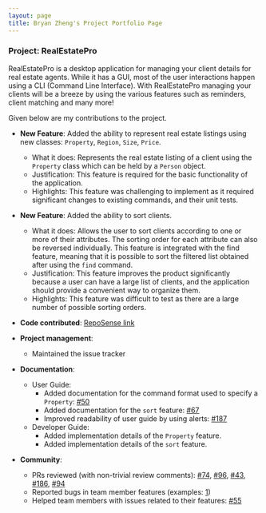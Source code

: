 ```yaml
---
layout: page
title: Bryan Zheng's Project Portfolio Page
---
```


### Project: RealEstatePro

RealEstatePro is a desktop application for managing your client details for real estate agents. While it has a GUI, most of the user interactions happen using a CLI (Command Line Interface). With RealEstatePro managing your clients will be a breeze by using the various features such as reminders, client matching and many more!

Given below are my contributions to the project.

* **New Feature**: Added the ability to represent real estate listings using new classes: `Property`, `Region`, `Size`, `Price`.
  * What it does: Represents the real estate listing of a client using the `Property` class which can be held by a `Person` object.
  * Justification: This feature is required for the basic functionality of the application.
  * Highlights: This feature was challenging to implement as it required significant changes to existing commands, and their unit tests.

* **New Feature**: Added the ability to sort clients.
  * What it does: Allows the user to sort clients according to one or more of their attributes. The sorting order for each attribute can also be reversed individually. This feature is integrated with the find feature, meaning that it is possible to sort the filtered list obtained after using the `find` command.
  * Justification: This feature improves the product significantly because a user can have a large list of clients, and the application should provide a convenient way to organize them.
  * Highlights: This feature was difficult to test as there are a large number of possible sorting orders.

* **Code contributed**: [RepoSense link](https://nus-cs2103-ay2122s2.github.io/tp-dashboard/?search=w16-4&sort=groupTitle&sortWithin=title&timeframe=commit&mergegroup=&groupSelect=groupByRepos&breakdown=true&checkedFileTypes=docs~functional-code~test-code~other&since=2022-02-18&tabOpen=true&tabType=authorship&tabAuthor=Ashuh&tabRepo=AY2122S2-CS2103-W16-4%2Ftp%5Bmaster%5D&authorshipIsMergeGroup=false&authorshipFileTypes=docs~functional-code~test-code&authorshipIsBinaryFileTypeChecked=false)

* **Project management**:
  * Maintained the issue tracker

* **Documentation**:
  * User Guide:
    * Added documentation for the command format used to specify a `Property`: [\#50](https://github.com/AY2122S2-CS2103-W16-4/tp/pull/50)
    * Added documentation for the `sort` feature: [\#67](https://github.com/AY2122S2-CS2103-W16-4/tp/pull/67)
    * Improved readability of user guide by using alerts: [\#187](https://github.com/AY2122S2-CS2103-W16-4/tp/pull/187)
  * Developer Guide:
    * Added implementation details of the `Property` feature.
    * Added implementation details of the `sort` feature.

* **Community**:
  * PRs reviewed (with non-trivial review comments): [\#74](https://github.com/AY2122S2-CS2103-W16-4/tp/pull/74), [\#96](https://github.com/AY2122S2-CS2103-W16-4/tp/pull/96), [\#43](https://github.com/AY2122S2-CS2103-W16-4/tp/pull/43), [\#186](https://github.com/AY2122S2-CS2103-W16-4/tp/pull/186), [\#94](https://github.com/AY2122S2-CS2103-W16-4/tp/pull/94)
  * Reported bugs in team member features (examples: [1](https://github.com/AY2122S2-CS2103-W16-4/tp/issues/68))
  * Helped team members with issues related to their features: [\#55](https://github.com/AY2122S2-CS2103-W16-4/tp/pull/55)
